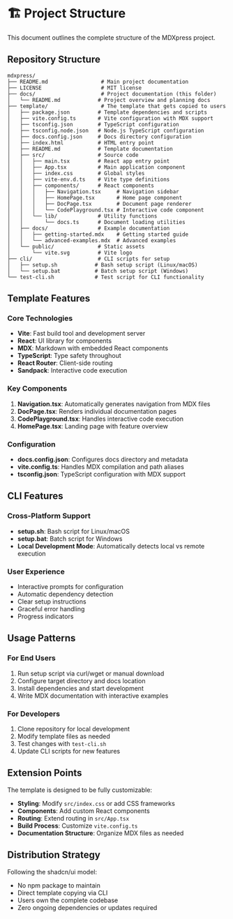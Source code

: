 # 🏗️ Project Structure

This document outlines the complete structure of the MDXpress project.

## Repository Structure

```
mdxpress/
├── README.md                 # Main project documentation
├── LICENSE                   # MIT license
├── docs/                     # Project documentation (this folder)
│   └── README.md            # Project overview and planning docs
├── template/                 # The template that gets copied to users
│   ├── package.json         # Template dependencies and scripts
│   ├── vite.config.ts       # Vite configuration with MDX support
│   ├── tsconfig.json        # TypeScript configuration
│   ├── tsconfig.node.json   # Node.js TypeScript configuration
│   ├── docs.config.json     # Docs directory configuration
│   ├── index.html           # HTML entry point
│   ├── README.md            # Template documentation
│   ├── src/                 # Source code
│   │   ├── main.tsx         # React app entry point
│   │   ├── App.tsx          # Main application component
│   │   ├── index.css        # Global styles
│   │   ├── vite-env.d.ts    # Vite type definitions
│   │   ├── components/      # React components
│   │   │   ├── Navigation.tsx     # Navigation sidebar
│   │   │   ├── HomePage.tsx       # Home page component
│   │   │   ├── DocPage.tsx        # Document page renderer
│   │   │   └── CodePlayground.tsx # Interactive code component
│   │   └── lib/             # Utility functions
│   │       └── docs.ts      # Document loading utilities
│   ├── docs/                # Example documentation
│   │   ├── getting-started.mdx    # Getting started guide
│   │   └── advanced-examples.mdx  # Advanced examples
│   └── public/              # Static assets
│       └── vite.svg         # Vite logo
├── cli/                     # CLI scripts for setup
│   ├── setup.sh            # Bash setup script (Linux/macOS)
│   └── setup.bat           # Batch setup script (Windows)
└── test-cli.sh             # Test script for CLI functionality
```

## Template Features

### Core Technologies
- **Vite**: Fast build tool and development server
- **React**: UI library for components
- **MDX**: Markdown with embedded React components
- **TypeScript**: Type safety throughout
- **React Router**: Client-side routing
- **Sandpack**: Interactive code execution

### Key Components

1. **Navigation.tsx**: Automatically generates navigation from MDX files
2. **DocPage.tsx**: Renders individual documentation pages
3. **CodePlayground.tsx**: Handles interactive code execution
4. **HomePage.tsx**: Landing page with feature overview

### Configuration

- **docs.config.json**: Configures docs directory and metadata
- **vite.config.ts**: Handles MDX compilation and path aliases
- **tsconfig.json**: TypeScript configuration with MDX support

## CLI Features

### Cross-Platform Support
- **setup.sh**: Bash script for Linux/macOS
- **setup.bat**: Batch script for Windows
- **Local Development Mode**: Automatically detects local vs remote execution

### User Experience
- Interactive prompts for configuration
- Automatic dependency detection
- Clear setup instructions
- Graceful error handling
- Progress indicators

## Usage Patterns

### For End Users
1. Run setup script via curl/wget or manual download
2. Configure target directory and docs location
3. Install dependencies and start development
4. Write MDX documentation with interactive examples

### For Developers
1. Clone repository for local development
2. Modify template files as needed
3. Test changes with `test-cli.sh`
4. Update CLI scripts for new features

## Extension Points

The template is designed to be fully customizable:

- **Styling**: Modify `src/index.css` or add CSS frameworks
- **Components**: Add custom React components
- **Routing**: Extend routing in `src/App.tsx`
- **Build Process**: Customize `vite.config.ts`
- **Documentation Structure**: Organize MDX files as needed

## Distribution Strategy

Following the shadcn/ui model:
- No npm package to maintain
- Direct template copying via CLI
- Users own the complete codebase
- Zero ongoing dependencies or updates required
